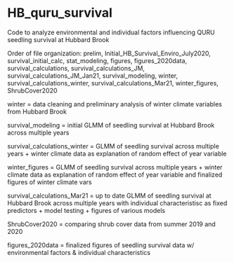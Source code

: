 # HB_quru_survival
Code to analyze environmental and individual factors influencing QURU seedling survival at Hubbard Brook

Order of file organization: prelim, Initial_HB_Survival_Enviro_July2020, survival_initial_calc, stat_modeling, figures, figures_2020data, survival_calculations, survival_calculations_JM, survival_calculations_JM_Jan21, survival_modeling, winter, survival_calculations_winter, survival_calculations_Mar21, winter_figures, ShrubCover2020

winter = data cleaning and preliminary analysis of winter climate variables from Hubbard Brook 

survival_modeling = initial GLMM of seedling survival at Hubbard Brook across multiple years

survival_calculations_winter = GLMM of seedling survival across multiple years + winter climate data as explanation of random effect of year variable

winter_figures = GLMM of seedling survival across multiple years + winter climate data as explanation of random effect of year variable and finalized figures of winter climate vars

survival_calculations_Mar21 = up to date GLMM of seedling survival at Hubbard Brook across multiple years with individual characteristisc as fixed predictors + model testing + figures of various models

ShrubCover2020 = comparing shrub cover data from summer 2019 and 2020 

figures_2020data = finalized figures of seedling survival data w/ environmental factors & individual characteristics
